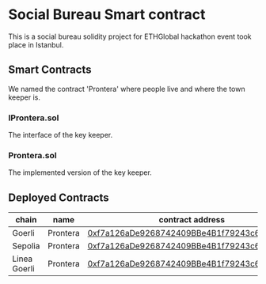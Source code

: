 # Social Bureau Smart contract

This is a social bureau solidity project for ETHGlobal hackathon event took place in Istanbul.

## Smart Contracts

We named the contract 'Prontera' where people live and where the town keeper is.

### IProntera.sol

The interface of the key keeper.

### Prontera.sol

The implemented version of the key keeper.

## Deployed Contracts

| chain        | name     | contract address                                                                                                                     |
|--------------|----------|--------------------------------------------------------------------------------------------------------------------------------------|
| Goerli       | Prontera | [0xf7a126aDe9268742409BBe4B1f79243c6430605A](https://goerli.etherscan.io/address/0xf7a126aDe9268742409BBe4B1f79243c6430605A#code)    |
| Sepolia      | Prontera | [0xf7a126aDe9268742409BBe4B1f79243c6430605A](https://sepolia.etherscan.io/address/0xf7a126aDe9268742409BBe4B1f79243c6430605A#code)   |
| Linea Goerli | Prontera | [0xf7a126aDe9268742409BBe4B1f79243c6430605A](https://goerli.lineascan.build/address/0xf7a126aDe9268742409BBe4B1f79243c6430605A#code) |
